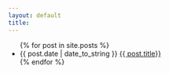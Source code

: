 ```yaml
---
layout: default
title:
---
```

<ul>
{% for post in site.posts %}
  <li>{{ post.date | date_to_string }} <a href="{{ post.url }}">{{ post.title}}</a></li>
{% endfor %}
</ul>
